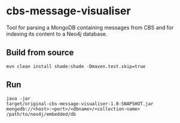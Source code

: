 # cbs-message-visualiser
Tool for parsing a MongoDB containing messages from CBS and for indexing its content to a Neo4j database.

## Build from source
<code>mvn clean install shade:shade -Dmaven.test.skip=true</code>

## Run
<code>java -jar target/original-cbs-message-visualiser-1.0-SNAPSHOT.jar mongodb://\<host\>:\<port\>/\<dbname\>/\<collection-name\> /path/to/neo4j/embedded/db </code>
